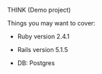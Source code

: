 THINK (Demo project)

Things you may want to cover:

* Ruby version 2.4.1

* Rails version 5.1.5

* DB: Postgres


